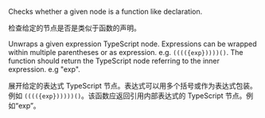 Checks whether a given node is a function like declaration.

检查给定的节点是否是类似于函数的声明。

Unwraps a given expression TypeScript node. Expressions can be wrapped within multiple
parentheses or as expression. e.g. `(((({exp}))))()`. The function should return the
TypeScript node referring to the inner expression. e.g "exp".

展开给定的表达式 TypeScript
节点。表达式可以用多个括号或作为表达式包装。例如 `(((({exp})))))()`。该函数应返回引用内部表达式的
TypeScript 节点。例如“exp”。